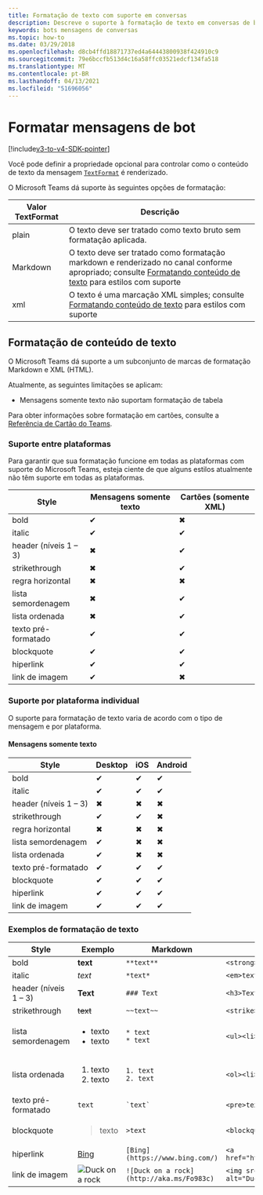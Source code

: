 ```yaml
---
title: Formatação de texto com suporte em conversas
description: Descreve o suporte à formatação de texto em conversas de bot
keywords: bots mensagens de conversas
ms.topic: how-to
ms.date: 03/29/2018
ms.openlocfilehash: d8cb4ffd18871737ed4a64443800938f424910c9
ms.sourcegitcommit: 79e6bccfb513d4c16a58ffc03521edcf134fa518
ms.translationtype: MT
ms.contentlocale: pt-BR
ms.lasthandoff: 04/13/2021
ms.locfileid: "51696056"
---
```

# <a name="formatting-bot-messages"></a>Formatar mensagens de bot

[!include[v3-to-v4-SDK-pointer](~/includes/v3-to-v4-pointer-bots.md)]

Você pode definir a propriedade opcional para controlar como o conteúdo de texto da mensagem [`TextFormat`](https://docs.microsoft.com/bot-framework/dotnet/bot-builder-dotnet-create-messages#customizing-a-message) é renderizado.

O Microsoft Teams dá suporte às seguintes opções de formatação:

| Valor TextFormat | Descrição |
| --- | --- |
| plain | O texto deve ser tratado como texto bruto sem formatação aplicada. |
| Markdown | O texto deve ser tratado como formatação markdown e renderizado no canal conforme apropriado; consulte [Formatando conteúdo de texto](#formatting-text-content) para estilos com suporte |
| xml | O texto é uma marcação XML simples; consulte [Formatando conteúdo de texto](#formatting-text-content) para estilos com suporte |

## <a name="formatting-text-content"></a>Formatação de conteúdo de texto

O Microsoft Teams dá suporte a um subconjunto de marcas de formatação Markdown e XML (HTML).

Atualmente, as seguintes limitações se aplicam:

* Mensagens somente texto não suportam formatação de tabela

Para obter informações sobre formatação em cartões, consulte a [Referência de Cartão do Teams](~/task-modules-and-cards/cards/cards-reference.md).

### <a name="cross-platform-support"></a>Suporte entre plataformas

Para garantir que sua formatação funcione em todas as plataformas com suporte do Microsoft Teams, esteja ciente de que alguns estilos atualmente não têm suporte em todas as plataformas.

| Style                     | Mensagens somente texto | Cartões (somente XML) |
|---------------------------|--------------------|------------------|
| bold                      | ✔                  | ✖                |
| italic                    | ✔                  | ✔                |
| header (níveis 1 &ndash; 3) | ✖                  | ✔                |
| strikethrough             | ✖                  | ✔                |
| regra horizontal           | ✖                  | ✖                |
| lista semordenagem            | ✖                  | ✔                |
| lista ordenada              | ✖                  | ✔                |
| texto pré-formatado         | ✔                  | ✔                |
| blockquote                | ✔                  | ✔                |
| hiperlink                 | ✔                  | ✔                |
| link de imagem                | ✔                  | ✖                |

### <a name="support-by-individual-platform"></a>Suporte por plataforma individual

O suporte para formatação de texto varia de acordo com o tipo de mensagem e por plataforma.

#### <a name="text-only-messages"></a>Mensagens somente texto

| Style                     | Desktop | iOS | Android |
|---------------------------|---------|-----|---------|
| bold                      | ✔       | ✔   | ✔       |
| italic                    | ✔       | ✔   | ✔       |
| header (níveis 1 &ndash; 3) | ✖       | ✖   | ✖       |
| strikethrough             | ✔       | ✔   | ✖       |
| regra horizontal           | ✖       | ✖   | ✖       |
| lista semordenagem            | ✔       | ✖   | ✖       |
| lista ordenada              | ✔       | ✖   | ✖       |
| texto pré-formatado         | ✔       | ✔   | ✔       |
| blockquote                | ✔       | ✔   | ✔       |
| hiperlink                 | ✔       | ✔   | ✔       |
| link de imagem                | ✔       | ✔   | ✔       |

### <a name="examples-of-text-formatting"></a>Exemplos de formatação de texto

| Style | Exemplo | Markdown | XML (HTML) |
| --- | --- | --- | --- |
| bold | **text** | `**text**` | `<strong>text</strong>` |
| italic | *text* | `*text*` | `<em>text</em>` |
| header (níveis 1 &ndash; 3) | **Text** | `### Text` | `<h3>Text</h3>` |
| strikethrough | ~~text~~ | `~~text~~` | `<strike>text</strike>` |
| lista semordenagem | <ul><li>texto</li><li>texto</li></ul> | `* text`<br>`* text` | `<ul><li>text</li><li>text</li></ul>` |
| lista ordenada | <ol><li>texto</li><li>texto</li></ol> | `1. text`<br>`2. text` | `<ol><li>text</li><li>text</li></ol>` |
| texto pré-formatado | `text` | `` `text` `` | `<pre>text</pre>` |
| blockquote | <blockquote>texto</blockquote> | `>text` | `<blockquote>text</blockquote>` |
| hiperlink | [Bing](https://www.bing.com/) | `[Bing](https://www.bing.com/)` | `<a href="https://www.bing.com/">Bing</a>` |
| link de imagem | <img src="https://aka.ms/Fo983c" alt="Duck on a rock"></img> | `![Duck on a rock](http://aka.ms/Fo983c)` | `<img src="http://aka.ms/Fo983c" alt="Duck on a rock"></img>` |
